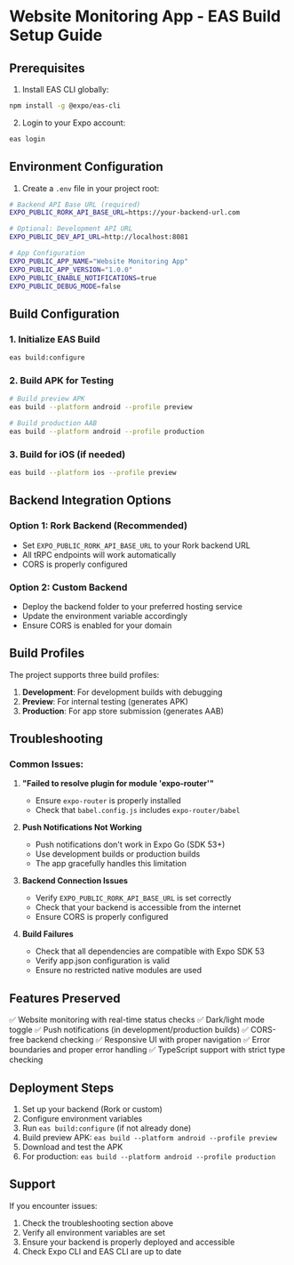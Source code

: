 # Website Monitoring App - EAS Build Setup Guide

## Prerequisites

1. Install EAS CLI globally:
```bash
npm install -g @expo/eas-cli
```

2. Login to your Expo account:
```bash
eas login
```

## Environment Configuration

1. Create a `.env` file in your project root:
```bash
# Backend API Base URL (required)
EXPO_PUBLIC_RORK_API_BASE_URL=https://your-backend-url.com

# Optional: Development API URL
EXPO_PUBLIC_DEV_API_URL=http://localhost:8081

# App Configuration
EXPO_PUBLIC_APP_NAME="Website Monitoring App"
EXPO_PUBLIC_APP_VERSION="1.0.0"
EXPO_PUBLIC_ENABLE_NOTIFICATIONS=true
EXPO_PUBLIC_DEBUG_MODE=false
```

## Build Configuration

### 1. Initialize EAS Build
```bash
eas build:configure
```

### 2. Build APK for Testing
```bash
# Build preview APK
eas build --platform android --profile preview

# Build production AAB
eas build --platform android --profile production
```

### 3. Build for iOS (if needed)
```bash
eas build --platform ios --profile preview
```

## Backend Integration Options

### Option 1: Rork Backend (Recommended)
- Set `EXPO_PUBLIC_RORK_API_BASE_URL` to your Rork backend URL
- All tRPC endpoints will work automatically
- CORS is properly configured

### Option 2: Custom Backend
- Deploy the backend folder to your preferred hosting service
- Update the environment variable accordingly
- Ensure CORS is enabled for your domain

## Build Profiles

The project supports three build profiles:

1. **Development**: For development builds with debugging
2. **Preview**: For internal testing (generates APK)
3. **Production**: For app store submission (generates AAB)

## Troubleshooting

### Common Issues:

1. **"Failed to resolve plugin for module 'expo-router'"**
   - Ensure `expo-router` is properly installed
   - Check that `babel.config.js` includes `expo-router/babel`

2. **Push Notifications Not Working**
   - Push notifications don't work in Expo Go (SDK 53+)
   - Use development builds or production builds
   - The app gracefully handles this limitation

3. **Backend Connection Issues**
   - Verify `EXPO_PUBLIC_RORK_API_BASE_URL` is set correctly
   - Check that your backend is accessible from the internet
   - Ensure CORS is properly configured

4. **Build Failures**
   - Check that all dependencies are compatible with Expo SDK 53
   - Verify app.json configuration is valid
   - Ensure no restricted native modules are used

## Features Preserved

✅ Website monitoring with real-time status checks
✅ Dark/light mode toggle
✅ Push notifications (in development/production builds)
✅ CORS-free backend checking
✅ Responsive UI with proper navigation
✅ Error boundaries and proper error handling
✅ TypeScript support with strict type checking

## Deployment Steps

1. Set up your backend (Rork or custom)
2. Configure environment variables
3. Run `eas build:configure` (if not already done)
4. Build preview APK: `eas build --platform android --profile preview`
5. Download and test the APK
6. For production: `eas build --platform android --profile production`

## Support

If you encounter issues:
1. Check the troubleshooting section above
2. Verify all environment variables are set
3. Ensure your backend is properly deployed and accessible
4. Check Expo CLI and EAS CLI are up to date